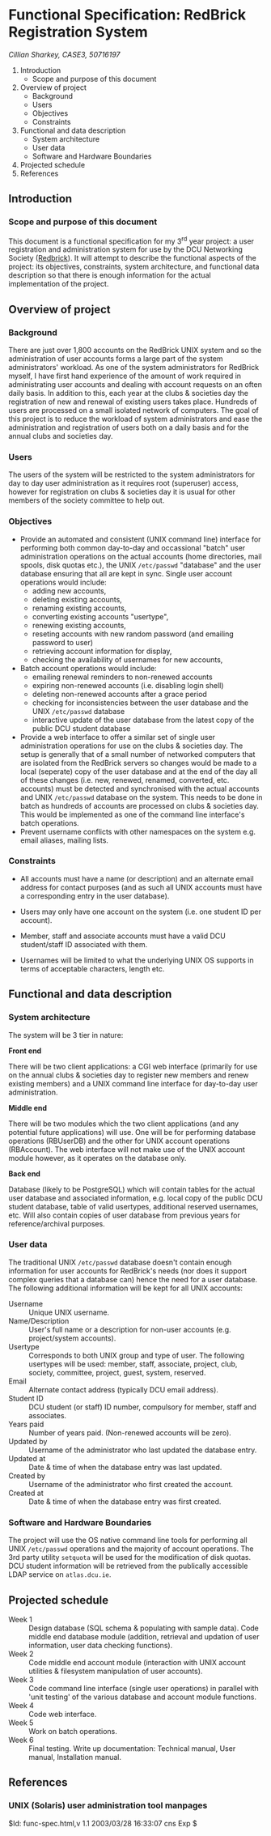 # Functional Specification: RedBrick Registration System

*Cillian Sharkey, CASE3, 50716197*

1. Introduction
    - Scope and purpose of this document
2. Overview of project
    - Background
    - Users
    - Objectives
    - Constraints
3. Functional and data description
    - System architecture
    - User data
    - Software and Hardware Boundaries
4. Projected schedule
5. References

## Introduction

### Scope and purpose of this document
	
This document is a functional specification for my 3<sup>rd</sup> year
project: a user registration and administration system for use by the DCU
Networking Society ([Redbrick](http://www.redbrick.dcu.ie)). It
will attempt to describe the functional aspects of the project: its
objectives, constraints, system architecture, and functional data description
so that there is enough information for the actual implementation of the
project.

## Overview of project

### Background

There are just over 1,800 accounts on the RedBrick UNIX system and so the
administration of user accounts forms a large part of the system
administrators' workload. As one of the system administrators for RedBrick
myself, I have first hand experience of the amount of work required in
administrating user accounts and dealing with account requests on an often
daily basis. In addition to this, each year at the clubs &amp; societies day
the registration of new and renewal of existing users takes place. Hundreds
of users are processed on a small isolated network of computers. The goal of
this project is to reduce the workload of system administrators and ease the
administration and registration of users both on a daily basis and for the annual
clubs and societies day.

### Users

The users of the system will be restricted to the system administrators
for day to day user administration as it requires root (superuser) access, however
for registration on clubs &amp; societies day it is usual for other members of the
society committee to help out.

### Objectives

* Provide an automated and consistent (UNIX command line) interface
for performing both common day-to-day and occassional "batch" user
administration operations on the actual accounts (home directories,
mail spools, disk quotas etc.), the UNIX `/etc/passwd`
"database" and the user database ensuring that all are kept in sync.
Single user account operations would include:
    * adding new accounts,
    * deleting existing accounts,
    * renaming existing accounts,
    * converting existing accounts "usertype",
    * renewing existing accounts,
    * reseting accounts with new random password (and emailing password to user)
    * retrieving account information for display,
    * checking the availability of usernames for new accounts,
* Batch account operations would include:
    * emailing renewal reminders to non-renewed accounts
    * expiring non-renewed accounts (i.e. disabling login shell)
    * deleting non-renewed accounts after a grace period
    * checking for inconsistencies between the user database and the UNIX `/etc/passwd` database
    * interactive update of the user database from the latest copy of the public DCU student database
* Provide a web interface to offer a similar set of single user administration operations for use on the clubs &amp; societies day. The setup is generally that of a small number of networked computers that are isolated from the RedBrick servers so changes would be made to a local (seperate) copy of the user database and at the end of the day all of these changes (i.e. new, renewed, renamed, converted, etc. accounts) must be detected and	synchronised with the actual accounts and UNIX `/etc/passwd` database on the system. This needs to be done in batch as hundreds of accounts are processed on clubs &amp; societies day. This would be implemented as one of the command line interface's batch operations.
* Prevent username conflicts with other namespaces on the system e.g. email aliases, mailing lists.

### Constraints

* All accounts must have a name (or description) and an alternate
	email address for contact purposes (and as such all UNIX accounts must
	have a corresponding entry in the user database).

* Users may only have one account on the system (i.e. one student ID
	per account).
	
* Member, staff and associate accounts must have a valid DCU
	student/staff ID associated with them.

* Usernames will be limited to what the underlying UNIX OS supports
	in terms of acceptable characters, length etc.

## Functional and data description

### System architecture

The system will be 3 tier in nature:

**Front end**

There will be two client applications: a CGI web interface (primarily for
use on the annual clubs &amp; societies day to register new members and renew
existing members) and a UNIX command line interface for day-to-day user
administration.

**Middle end**

There will be two modules which the two client applications (and any
potential future applications) will use. One will be for performing database
operations (RBUserDB) and the other for UNIX account operations (RBAccount).
The web interface will not make use of the UNIX account module however, as it
operates on the database only.

**Back end**

Database (likely to be PostgreSQL) which will contain tables for the actual
user database and associated information, e.g. local copy of the public DCU
student database, table of valid usertypes, additional reserved usernames,
etc. Will also contain copies of user database from previous years for
reference/archival purposes.

### User data

The traditional UNIX `/etc/passwd` database doesn't contain
enough information for user accounts for RedBrick's needs (nor does it support
complex queries that a database can) hence the need for a user database. The
following additional information will be kept for all UNIX accounts:

<dt>Username</dt>

<dd>Unique UNIX username.<dd>

<dt>Name/Description</dt>

<dd>User's full name or a description for non-user accounts (e.g.
project/system accounts).</dd>

<dt>Usertype</dt>

<dd>Corresponds to both UNIX group and type of user. The following usertypes
will be used: member, staff, associate, project, club, society, committee,
project, guest, system, reserved.</dd>

<dt>Email</dt>

<dd>Alternate contact address (typically DCU email address).</dd>

<dt>Student ID</dt>

<dd>DCU student (or staff) ID number, compulsory for member, staff and
associates.</dd>

<dt>Years paid</dt>

<dd>Number of years paid. (Non-renewed accounts will be zero).</dd>

<dt>Updated by</dt>

<dd>Username of the administrator who last updated the database entry.</dd>

<dt>Updated at</dt>

<dd>Date &amp; time of when the database entry was last updated.</dd>

<dt>Created by</dt>

<dd>Username of the administrator who first created the account.</dd>

<dt>Created at</dt>

<dd>Date &amp; time of when the database entry was first created.</dd>

### Software and Hardware Boundaries

The project will use the OS native command line tools for performing all
UNIX `/etc/passwd` operations and the majority of account
operations. The 3rd party utility `setquota` will be used for
the modification of disk quotas. DCU student information will be retrieved
from the publically accessible LDAP service on `atlas.dcu.ie`.

## Projected schedule

<dt>Week 1</dt>

<dd>Design database (SQL schema &amp; populating with sample data). Code
middle end database module (addition, retrieval and updation of user
information, user data checking functions).</dd>

<dt>Week 2</dt>

<dd>Code middle end account module (interaction with UNIX account utilities
&amp; filesystem manipulation of user accounts).</dd>

<dt>Week 3</dt>

<dd>Code command line interface (single user operations) in parallel with
'unit testing' of the various database and account module functions.</dd>

<dt>Week 4</dt>

<dd>Code web interface.</dd>

<dt>Week 5</dt>

<dd>Work on batch operations.</dd>

<dt>Week 6</dt>

<dd>Final testing. Write up documentation: Technical manual, User manual,
Installation manual.</dd>

## References

### UNIX (Solaris) user administration tool manpages


$Id: func-spec.html,v 1.1 2003/03/28 16:33:07 cns Exp $
